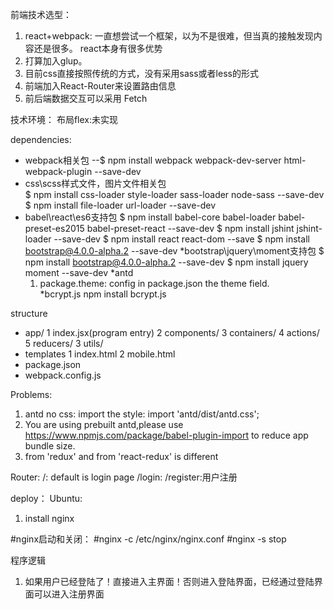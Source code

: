 前端技术选型： 
1. react+webpack: 一直想尝试一个框架，以为不是很难，但当真的接触发现内容还是很多。 react本身有很多优势
2. 打算加入glup。
3. 目前css直接按照传统的方式，没有采用sass或者less的形式
4. 前端加入React-Router来设置路由信息
5. 前后端数据交互可以采用 Fetch

技术环境： 
布局flex:未实现

dependencies:
* webpack相关包   --$ npm install webpack webpack-dev-server html-webpack-plugin --save-dev
* css\scss样式文件，图片文件相关包   
	$ npm install css-loader style-loader sass-loader node-sass --save-dev
	$ npm install file-loader url-loader --save-dev
* babel\react\es6支持包
	$ npm install babel-core babel-loader babel-preset-es2015 babel-preset-react --save-dev
	$ npm install jshint jshint-loader --save-dev
	$ npm install react react-dom --save
	$ npm install bootstrap@4.0.0-alpha.2 --save-dev
*bootstrap\jquery\moment支持包
	$ npm install bootstrap@4.0.0-alpha.2 --save-dev
	$ npm install jquery moment --save-dev
*antd 
	1. package.theme: config in package.json the theme field.  
*bcrypt.js  npm install bcrypt.js





structure
* app/
	1 index.jsx(program entry)
	2 components/ 
	3 containers/
	4 actions/
	5 reducers/
	3 utils/
* templates 
	1 index.html
	2 mobile.html
* package.json
* webpack.config.js



Problems:
1. antd no css:  import the style: import 'antd/dist/antd.css';
2. You are using prebuilt antd,please use https://www.npmjs.com/package/babel-plugin-import to reduce app bundle size.
3. from 'redux' and from 'react-redux' is different

Router:
/:  default is login page
/login: 
/register:用户注册


deploy：
Ubuntu:
1. install nginx

#nginx启动和关闭：
#nginx -c /etc/nginx/nginx.conf
#nginx -s stop


程序逻辑
1. 如果用户已经登陆了！直接进入主界面！否则进入登陆界面，已经通过登陆界面可以进入注册界面

